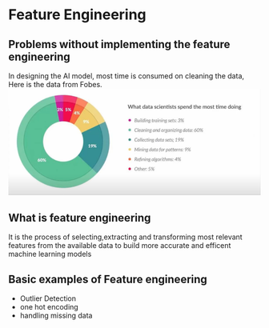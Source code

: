 # Feature Engineering

## Problems without implementing the feature engineering
In designing the AI model, most time is consumed on cleaning the data, Here is the data from Fobes.
<img src="TimeSpenton.png" width="600">


## What is feature engineering
It is the process of selecting,extracting and transforming most relevant features from the available data to build more accurate and efficent machine learning models

## Basic examples of Feature engineering
- Outlier Detection
- one hot encoding
- handling missing data
